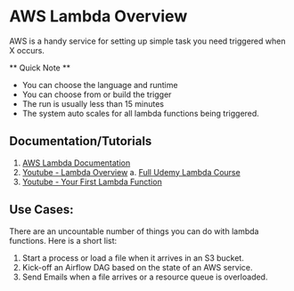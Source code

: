# AWS Lambda Overview
AWS is a handy service for setting up simple task you need triggered when X occurs. 

** Quick Note **
- You can choose the language and runtime
- You can choose from or build the trigger
- The run is usually less than 15 minutes
- The system auto scales for all lambda functions being triggered.

## Documentation/Tutorials
1. [AWS Lambda Documentation](https://aws.amazon.com/pm/lambda/)
2. [Youtube - Lambda Overview](https://www.youtube.com/watch?v=UsaiOEFdfs0)
   a. [Full Udemy Lambda Course](https://www.udemy.com/course/aws-lambda-a-practical-guide/?referralCode=F6D1A50467E579C65372&couponCode=ST16MT230625G1) 
3. [Youtube - Your First Lambda Function](https://www.youtube.com/watch?v=e1tkFsFOBHA)


## Use Cases:
There are an uncountable number of things you can do with lambda functions. Here is a short list:

1. Start a process or load a file when it arrives in an S3 bucket.
2. Kick-off an Airflow DAG based on the state of an AWS service.
3. Send Emails when a file arrives or a resource queue is overloaded.
